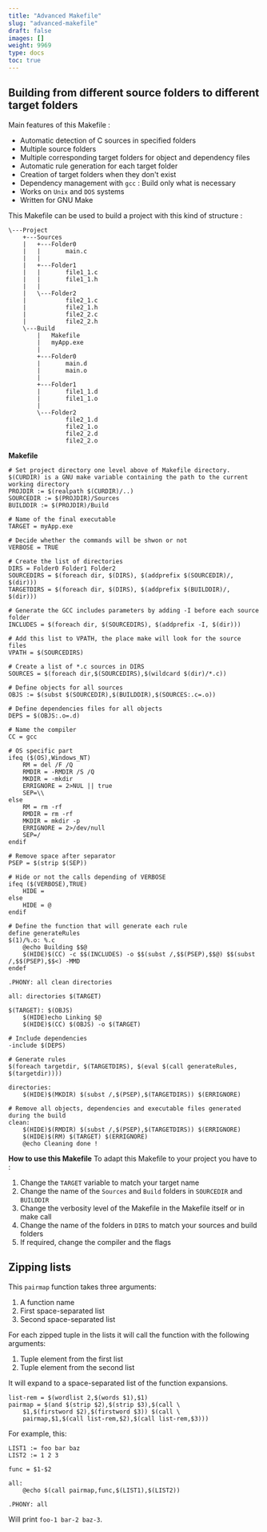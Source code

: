 ```yaml
---
title: "Advanced Makefile"
slug: "advanced-makefile"
draft: false
images: []
weight: 9969
type: docs
toc: true
---
```


## Building from different source folders to different target folders
Main features of this Makefile : 

 - Automatic detection of C sources in specified folders
 - Multiple source folders
 - Multiple corresponding target folders for object and dependency files
 - Automatic rule generation for each target folder
 - Creation of target folders when they don't exist
 - Dependency management with `gcc` : Build only what is necessary
 - Works on `Unix` and `DOS` systems
 - Written for GNU Make

This Makefile can be used to build a project with this kind of structure : 

    \---Project
        +---Sources
        |   +---Folder0
        |   |       main.c
        |   |       
        |   +---Folder1
        |   |       file1_1.c
        |   |       file1_1.h
        |   |       
        |   \---Folder2
        |           file2_1.c
        |           file2_1.h
        |           file2_2.c
        |           file2_2.h
        \---Build
            |   Makefile
            |   myApp.exe
            |   
            +---Folder0
            |       main.d
            |       main.o
            |       
            +---Folder1
            |       file1_1.d
            |       file1_1.o
            |       
            \---Folder2
                    file2_1.d
                    file2_1.o
                    file2_2.d
                    file2_2.o


**Makefile**

    # Set project directory one level above of Makefile directory. $(CURDIR) is a GNU make variable containing the path to the current working directory
    PROJDIR := $(realpath $(CURDIR)/..)
    SOURCEDIR := $(PROJDIR)/Sources
    BUILDDIR := $(PROJDIR)/Build
    
    # Name of the final executable
    TARGET = myApp.exe
    
    # Decide whether the commands will be shwon or not
    VERBOSE = TRUE
    
    # Create the list of directories
    DIRS = Folder0 Folder1 Folder2
    SOURCEDIRS = $(foreach dir, $(DIRS), $(addprefix $(SOURCEDIR)/, $(dir)))
    TARGETDIRS = $(foreach dir, $(DIRS), $(addprefix $(BUILDDIR)/, $(dir)))
    
    # Generate the GCC includes parameters by adding -I before each source folder
    INCLUDES = $(foreach dir, $(SOURCEDIRS), $(addprefix -I, $(dir)))
    
    # Add this list to VPATH, the place make will look for the source files
    VPATH = $(SOURCEDIRS)
    
    # Create a list of *.c sources in DIRS
    SOURCES = $(foreach dir,$(SOURCEDIRS),$(wildcard $(dir)/*.c))
    
    # Define objects for all sources
    OBJS := $(subst $(SOURCEDIR),$(BUILDDIR),$(SOURCES:.c=.o))
    
    # Define dependencies files for all objects
    DEPS = $(OBJS:.o=.d)
    
    # Name the compiler
    CC = gcc
    
    # OS specific part
    ifeq ($(OS),Windows_NT)
        RM = del /F /Q 
        RMDIR = -RMDIR /S /Q
        MKDIR = -mkdir
        ERRIGNORE = 2>NUL || true
        SEP=\\
    else
        RM = rm -rf 
        RMDIR = rm -rf 
        MKDIR = mkdir -p
        ERRIGNORE = 2>/dev/null
        SEP=/
    endif
    
    # Remove space after separator
    PSEP = $(strip $(SEP))
    
    # Hide or not the calls depending of VERBOSE
    ifeq ($(VERBOSE),TRUE)
        HIDE =  
    else
        HIDE = @
    endif
    
    # Define the function that will generate each rule
    define generateRules
    $(1)/%.o: %.c
        @echo Building $$@
        $(HIDE)$(CC) -c $$(INCLUDES) -o $$(subst /,$$(PSEP),$$@) $$(subst /,$$(PSEP),$$<) -MMD
    endef
    
    .PHONY: all clean directories 
    
    all: directories $(TARGET)
    
    $(TARGET): $(OBJS)
        $(HIDE)echo Linking $@
        $(HIDE)$(CC) $(OBJS) -o $(TARGET)
    
    # Include dependencies
    -include $(DEPS)
    
    # Generate rules
    $(foreach targetdir, $(TARGETDIRS), $(eval $(call generateRules, $(targetdir))))
    
    directories: 
        $(HIDE)$(MKDIR) $(subst /,$(PSEP),$(TARGETDIRS)) $(ERRIGNORE)
    
    # Remove all objects, dependencies and executable files generated during the build
    clean:
        $(HIDE)$(RMDIR) $(subst /,$(PSEP),$(TARGETDIRS)) $(ERRIGNORE)
        $(HIDE)$(RM) $(TARGET) $(ERRIGNORE)
        @echo Cleaning done ! 
   

**How to use this Makefile**
To adapt this Makefile to your project you have to : 

 1. Change the `TARGET` variable to match your target name
 2. Change the name of the `Sources` and `Build` folders in `SOURCEDIR` and `BUILDDIR`
 3. Change the verbosity level of the Makefile in the Makefile itself or in make call
 4. Change the name of the folders in `DIRS` to match your sources and build folders
 5. If required, change the compiler and the flags

## Zipping lists
<!-- if version [eq GNU make] -->

This `pairmap` function takes three arguments:

 1. A function name
 2. First space-separated list
 3. Second space-separated list

For each zipped tuple in the lists it will call the function with the following arguments:

 1. Tuple element from the first list
 2. Tuple element from the second list

It will expand to a space-separated list of the function expansions.

```
list-rem = $(wordlist 2,$(words $1),$1)
pairmap = $(and $(strip $2),$(strip $3),$(call \
    $1,$(firstword $2),$(firstword $3)) $(call \
    pairmap,$1,$(call list-rem,$2),$(call list-rem,$3)))
```

For example, this:

```
LIST1 := foo bar baz
LIST2 := 1 2 3

func = $1-$2

all:
    @echo $(call pairmap,func,$(LIST1),$(LIST2))

.PHONY: all
```

Will print `foo-1 bar-2 baz-3`.

<!-- end version if -->

